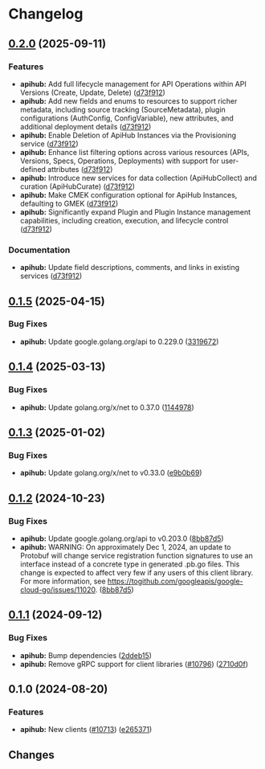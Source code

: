 # Changelog

## [0.2.0](https://github.com/googleapis/google-cloud-go/compare/apihub/v0.1.5...apihub/v0.2.0) (2025-09-11)


### Features

* **apihub:** Add full lifecycle management for API Operations within API Versions (Create, Update, Delete) ([d73f912](https://github.com/googleapis/google-cloud-go/commit/d73f9123be77bb3278f48d510cd0fb22feb605bc))
* **apihub:** Add new fields and enums to resources to support richer metadata, including source tracking (SourceMetadata), plugin configurations (AuthConfig, ConfigVariable), new attributes, and additional deployment details ([d73f912](https://github.com/googleapis/google-cloud-go/commit/d73f9123be77bb3278f48d510cd0fb22feb605bc))
* **apihub:** Enable Deletion of ApiHub Instances via the Provisioning service ([d73f912](https://github.com/googleapis/google-cloud-go/commit/d73f9123be77bb3278f48d510cd0fb22feb605bc))
* **apihub:** Enhance list filtering options across various resources (APIs, Versions, Specs, Operations, Deployments) with support for user-defined attributes ([d73f912](https://github.com/googleapis/google-cloud-go/commit/d73f9123be77bb3278f48d510cd0fb22feb605bc))
* **apihub:** Introduce new services for data collection (ApiHubCollect) and curation (ApiHubCurate) ([d73f912](https://github.com/googleapis/google-cloud-go/commit/d73f9123be77bb3278f48d510cd0fb22feb605bc))
* **apihub:** Make CMEK configuration optional for ApiHub Instances, defaulting to GMEK ([d73f912](https://github.com/googleapis/google-cloud-go/commit/d73f9123be77bb3278f48d510cd0fb22feb605bc))
* **apihub:** Significantly expand Plugin and Plugin Instance management capabilities, including creation, execution, and lifecycle control ([d73f912](https://github.com/googleapis/google-cloud-go/commit/d73f9123be77bb3278f48d510cd0fb22feb605bc))


### Documentation

* **apihub:** Update field descriptions, comments, and links in existing services ([d73f912](https://github.com/googleapis/google-cloud-go/commit/d73f9123be77bb3278f48d510cd0fb22feb605bc))

## [0.1.5](https://github.com/googleapis/google-cloud-go/compare/apihub/v0.1.4...apihub/v0.1.5) (2025-04-15)


### Bug Fixes

* **apihub:** Update google.golang.org/api to 0.229.0 ([3319672](https://github.com/googleapis/google-cloud-go/commit/3319672f3dba84a7150772ccb5433e02dab7e201))

## [0.1.4](https://github.com/googleapis/google-cloud-go/compare/apihub/v0.1.3...apihub/v0.1.4) (2025-03-13)


### Bug Fixes

* **apihub:** Update golang.org/x/net to 0.37.0 ([1144978](https://github.com/googleapis/google-cloud-go/commit/11449782c7fb4896bf8b8b9cde8e7441c84fb2fd))

## [0.1.3](https://github.com/googleapis/google-cloud-go/compare/apihub/v0.1.2...apihub/v0.1.3) (2025-01-02)


### Bug Fixes

* **apihub:** Update golang.org/x/net to v0.33.0 ([e9b0b69](https://github.com/googleapis/google-cloud-go/commit/e9b0b69644ea5b276cacff0a707e8a5e87efafc9))

## [0.1.2](https://github.com/googleapis/google-cloud-go/compare/apihub/v0.1.1...apihub/v0.1.2) (2024-10-23)


### Bug Fixes

* **apihub:** Update google.golang.org/api to v0.203.0 ([8bb87d5](https://github.com/googleapis/google-cloud-go/commit/8bb87d56af1cba736e0fe243979723e747e5e11e))
* **apihub:** WARNING: On approximately Dec 1, 2024, an update to Protobuf will change service registration function signatures to use an interface instead of a concrete type in generated .pb.go files. This change is expected to affect very few if any users of this client library. For more information, see https://togithub.com/googleapis/google-cloud-go/issues/11020. ([8bb87d5](https://github.com/googleapis/google-cloud-go/commit/8bb87d56af1cba736e0fe243979723e747e5e11e))

## [0.1.1](https://github.com/googleapis/google-cloud-go/compare/apihub/v0.1.0...apihub/v0.1.1) (2024-09-12)


### Bug Fixes

* **apihub:** Bump dependencies ([2ddeb15](https://github.com/googleapis/google-cloud-go/commit/2ddeb1544a53188a7592046b98913982f1b0cf04))
* **apihub:** Remove gRPC support for client libraries ([#10796](https://github.com/googleapis/google-cloud-go/issues/10796)) ([2710d0f](https://github.com/googleapis/google-cloud-go/commit/2710d0f8c66c17f1ddb1d4cc287f7aeb701c0f72))

## 0.1.0 (2024-08-20)


### Features

* **apihub:** New clients ([#10713](https://github.com/googleapis/google-cloud-go/issues/10713)) ([e265371](https://github.com/googleapis/google-cloud-go/commit/e2653715a04507ab9108f56d74606ca93017faa7))

## Changes
